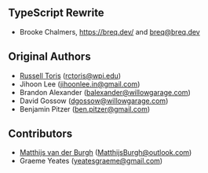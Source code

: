 ## TypeScript Rewrite

- Brooke Chalmers, <https://breq.dev/> and [breq@breq.dev](mailto:breq@breq.dev)

## Original Authors

- [Russell Toris](http://users.wpi.edu/~rctoris/) (rctoris@wpi.edu)
- Jihoon Lee (jihoonlee.in@gmail.com)
- Brandon Alexander (balexander@willowgarage.com)
- David Gossow (dgossow@willowgarage.com)
- Benjamin Pitzer (ben.pitzer@gmail.com)

## Contributors

- [Matthijs van der Burgh](https://github.com/MatthijsBurgh) (MatthijsBurgh@outlook.com)
- Graeme Yeates (yeatesgraeme@gmail.com)

